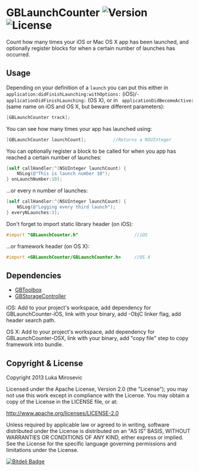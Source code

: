# GBLaunchCounter ![Version](https://img.shields.io/cocoapods/v/GBLaunchCounter.svg?style=flat)&nbsp;![License](https://img.shields.io/badge/license-Apache_2-green.svg?style=flat)

Count how many times your iOS or Mac OS X app has been launched, and optionally register blocks for when a certain number of launches has occurred.

Usage
------------

Depending on your definition of a `launch` you can put this either in `application:didFinishLaunching:withOptions:` (iOS)/`-applicationDidFinishLaunching:` (OS X), or in ` applicationDidBecomeActive:` (same name on iOS and OS X, but beware different parameters):

```objective-c
[GBLaunchCounter track];
```

You can see how many times your app has launched using:

```objective-c
[GBLaunchCounter launchCount];			//Returns a NSUInteger
```

You can optionally register a block to be called for when you app has reached a certain number of launches:

```objective-c
[self callHandler:^(NSUInteger launchCount) {
    NSLog(@"This is launch number 10");
} onLaunchNumber:10];
```

...or every n number of launches:

```objective-c
[self callHandler:^(NSUInteger launchCount) {
    NSLog(@"Logging every third launch");
} everyNLaunches:3];
```

Don't forget to import static library header (on iOS):

```objective-c
#import "GBLaunchCounter.h" 					//iOS
```

...or framework header (on OS X):

```objective-c
#import <GBLaunchCounter/GBLaunchCounter.h> 	//OS X
```

Dependencies
------------

* [GBToolbox](https://github.com/lmirosevic/GBToolbox)
* [GBStorageController](https://github.com/lmirosevic/GBStorageController)

iOS: Add to your project's workspace, add dependency for GBLaunchCounter-iOS, link with your binary, add -ObjC linker flag, add header search path.

OS X: Add to your project's workspace, add dependency for GBLaunchCounter-OSX, link with your binary, add "copy file" step to copy framework into bundle.

Copyright & License
------------

Copyright 2013 Luka Mirosevic

Licensed under the Apache License, Version 2.0 (the "License"); you may not use this work except in compliance with the License. You may obtain a copy of the License in the LICENSE file, or at:

http://www.apache.org/licenses/LICENSE-2.0

Unless required by applicable law or agreed to in writing, software distributed under the License is distributed on an "AS IS" BASIS, WITHOUT WARRANTIES OR CONDITIONS OF ANY KIND, either express or implied. See the License for the specific language governing permissions and limitations under the License.

[![Bitdeli Badge](https://d2weczhvl823v0.cloudfront.net/lmirosevic/gblaunchcounter/trend.png)](https://bitdeli.com/free "Bitdeli Badge")
